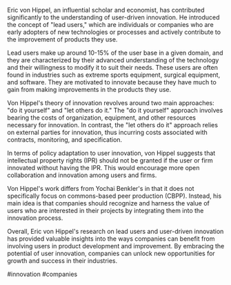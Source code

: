 Eric von Hippel, an influential scholar and economist, has contributed significantly to the understanding of user-driven innovation. He introduced the concept of "lead users," which are individuals or companies who are early adopters of new technologies or processes and actively contribute to the improvement of products they use.

Lead users make up around 10-15% of the user base in a given domain, and they are characterized by their advanced understanding of the technology and their willingness to modify it to suit their needs. These users are often found in industries such as extreme sports equipment, surgical equipment, and software. They are motivated to innovate because they have much to gain from making improvements in the products they use.

Von Hippel's theory of innovation revolves around two main approaches: "do it yourself" and "let others do it." The "do it yourself" approach involves bearing the costs of organization, equipment, and other resources necessary for innovation. In contrast, the "let others do it" approach relies on external parties for innovation, thus incurring costs associated with contracts, monitoring, and specification.

In terms of policy adaptation to user innovation, von Hippel suggests that intellectual property rights (IPR) should not be granted if the user or firm innovated without having the IPR. This would encourage more open collaboration and innovation among users and firms.

Von Hippel's work differs from Yochai Benkler's in that it does not specifically focus on commons-based peer production (CBPP). Instead, his main idea is that companies should recognize and harness the value of users who are interested in their projects by integrating them into the innovation process.

Overall, Eric von Hippel's research on lead users and user-driven innovation has provided valuable insights into the ways companies can benefit from involving users in product development and improvement. By embracing the potential of user innovation, companies can unlock new opportunities for growth and success in their industries.

<!-- Keywords -->
#innovation #companies
<!-- /Keywords -->
